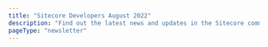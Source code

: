 ```yaml
---
title: "Sitecore Developers August 2022"
description: "Find out the latest news and updates in the Sitecore community."
pageType: "newsletter"
---
```

<NewsletterStory
      title="SUGCON ANZ 2022 RECAP"
      copy="On August 18th-19th the Sitecore community was reunited at SUGCON ANZ in Melbourne, Australia. This post written by a Sitecore noob will cover key takeaways and reflections from this Sitecore User Group Conference."
      image="https://go.sitecore.com/l/857953/2022-08-28/p367z4/857953/1661735663hlqY403R/Untitled_design.png"
      linkHref="https://cadewhitbourn.com/sitecore/sitecore-user-group-conference-sugcon-anz-2022-reflections-and-key-takeaways/"
      variant="full-width"    />
<NewsletterStory 
      title="Docker based Sitecore JSS Setup"
      copy="Nothing teaches better than experience!&nbsp;In this post, Navan shares his experience on how to set up the Sitecore JSS NextJS Docker environment with a Docker-less Sitecore JSS Setup."
      image="https://go.sitecore.com/l/857953/2022-08-28/p3663b/857953/1661734275Z5JPChhH/_GettyImages_1209420555.jpg__web_hero_banner_medium_desktop_504x476.png"
      linkText="Read now"
      linkHref="https://navansitecorenotes.blogspot.com/2022/08/docker-based-sitecore-jss-setup.html"
    />
<NewsletterStory 
      title="Getting Started with Sitecore CDP"
      copy="Unofficial Sitecore training covers everything SitecoreJSS-related. This video continues the Sitecore CDP for Employee Experience series. Learn how to send extension data to Sitecore CDP."
      image="https://go.sitecore.com/l/857953/2022-08-28/p365lx/857953/1661734246kssFR8EO/1.png"
      linkText="Watch now"
      linkHref="https://www.youtube.com/watch?v=md1f26suMAU"
    />
<NewsletterStory 
      title="An Introduction to API first"
      copy="This guide will target specifically the CDP and Personalize part of the Platform DXP to Composable DXP transition. There is not a one size that fits all approach to this migration, but a common list of steps and products available that may or may not fit the customer's specific needs."
      image="https://go.sitecore.com/l/857953/2022-04-21/ggvc2w/857953/1650590313tUyZoKqL/4.png"
      linkHref="https://andrewowen.net/blog/an-introduction-to-api-first/"
    />
<NewsletterStory 
      title="Sitecore CDP & Personalize in a composable context"
      copy="Learn how CDP and Personalize fit within Sitecore Engagement cloud and composable architecture. Ahmed shows the main components of each product and the different business scenarios addressed by each of them such as legacy systems integration, real-time customer behavior tracking, or omni-channel personalization."
      image="https://go.sitecore.com/l/857953/2022-08-28/p367z7/857953/1661735738sjzsSAEg/7.png"
      linkText="Watch now"
      linkHref="https://www.youtube.com/watch?v=auqWnjbZ_5c"
      variant="full-width"    />
<NewsletterStory 
      title="Sitecore SXA Sharing Content"
      copy="XM Cloud is Sitecore’s cloud-native, modern CMS empowering brands to create, manage, and deliver relevant content at lightning-fast speeds. In this post, you will learn a general overview of what XM Cloud offers."
      image="https://go.sitecore.com/l/857953/2022-08-28/p367y4/857953/1661735383bBfR66Yb/3.png"
      linkHref="https://www.linkedin.com/pulse/sitecore-sxa-sharing-content-ketan-garala/"
    />
<NewsletterStory 
      title="Sitecore Commerce - Coupons Dashboard Plugin"
      copy="Coupons are an important feature of any eCommerce Platform. Learn how to build a Coupons Dashboard that will give Marketing valuable information to help them make better decisions as to how, where and when to use Coupons."
      image="https://go.sitecore.com/l/857953/2022-08-28/p367yb/857953/1661735436uMJcQfid/4.png"
      linkHref="https://www.alyassolutions.com/post/sitecore-commerce-coupons-dashboard-plugin"
    />
<NewsletterStory 
      title="Building Your First Node JS CLI"
      copy="In this post, you will learn how you can run a CLI application based on Node and explore how you would create your first node CLI application. "
      image="https://go.sitecore.com/l/857953/2022-07-26/mjr5hm/857953/1658871187EaGFBnKo/Pink_Floral_Motivational_Instagram_Post.png"
      linkHref="https://dylanyoung.dev/insights/building-your-first-node-js-cli/"
    />
<NewsletterStory 
      title="Episode 6 - Standard Values Podcast"
      copy="Join Sultan for a conversation with Martin Miles, 6-times Sitecore MVP. During the conversation, they are discussing best practices for contractors to thrive in a global environment."
      image="https://go.sitecore.com/l/857953/2022-08-28/p367yj/857953/16617355365ydKE15a/Untitled_design__1_.png"
      linkHref="https://www.youtube.com/watch?v=2NNbYyqR12Y"
    />
<NewsletterStory 
      title="Component-Level Data Fetching in Sitecore JSS with Next.js"
      copy="Learn how data fetching works in vanilla Next.js, see code and an implementation of component-level data fetching, and see how Incremental Static Regeneration (ISR) fits in as well."
      image="https://go.sitecore.com/l/857953/2022-08-28/p367z1/857953/1661735576D5cjrN65/6.png"
      linkText="Watch now"
      linkHref="https://www.youtube.com/watch?v=Py1l4PPp2H0"
    />
<NewsletterStory 
      title="Meet Greece Sitecore User Group Organizer - Anastasia Plati"
      copy="In this series, we feature Sitecore User Group organizers from around the world, and ask them to share their insights, experience, and advice. Meet Anastasia Plati, Greece's Sitecore User Group organizer. Learn about her story and 6 tips for starting a user group."
      image="https://go.sitecore.com/l/857953/2022-08-28/p367yf/857953/1661735502fF32YgP7/8.png"
      linkHref="https://community.sitecore.com/community?id=community_blog&sys_id=2cc674951bdd1154b8954371b24bcb2c"
    />